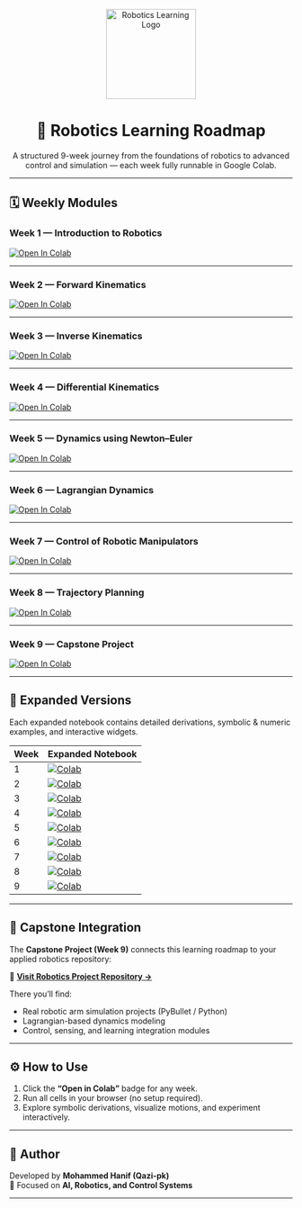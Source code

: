 <p align="center">
  <img src="https://raw.githubusercontent.com/Qazi-pk/Robotics-Learning-Roadmap/main/logo.png" alt="Robotics Learning Logo" width="160">
</p>

<h1 align="center">🤖 Robotics Learning Roadmap</h1>

<p align="center">
  A structured 9-week journey from the foundations of robotics to advanced control and simulation — each week fully runnable in Google Colab.
</p>

---

## 🗓️ Weekly Modules

### **Week 1 — Introduction to Robotics**
[![Open In Colab](https://colab.research.google.com/assets/colab-badge.svg)](https://colab.research.google.com/github/Qazi-pk/Robotics-Learning-Roadmap/blob/main/1_Introduction.ipynb)

---

### **Week 2 — Forward Kinematics**
[![Open In Colab](https://colab.research.google.com/assets/colab-badge.svg)](https://colab.research.google.com/github/Qazi-pk/Robotics-Learning-Roadmap/blob/main/2_Forward_Kinematics.ipynb)

---

### **Week 3 — Inverse Kinematics**
[![Open In Colab](https://colab.research.google.com/assets/colab-badge.svg)](https://colab.research.google.com/github/Qazi-pk/Robotics-Learning-Roadmap/blob/main/3_Inverse_Kinematics.ipynb)

---

### **Week 4 — Differential Kinematics**
[![Open In Colab](https://colab.research.google.com/assets/colab-badge.svg)](https://colab.research.google.com/github/Qazi-pk/Robotics-Learning-Roadmap/blob/main/4_Differential_Kinematics.ipynb)

---

### **Week 5 — Dynamics using Newton–Euler**
[![Open In Colab](https://colab.research.google.com/assets/colab-badge.svg)](https://colab.research.google.com/github/Qazi-pk/Robotics-Learning-Roadmap/blob/main/5_Dynamics_Newton_Euler.ipynb)

---

### **Week 6 — Lagrangian Dynamics**
[![Open In Colab](https://colab.research.google.com/assets/colab-badge.svg)](https://colab.research.google.com/github/Qazi-pk/Robotics-Learning-Roadmap/blob/main/6_Lagrangian_Dynamics.ipynb)

---

### **Week 7 — Control of Robotic Manipulators**
[![Open In Colab](https://colab.research.google.com/assets/colab-badge.svg)](https://colab.research.google.com/github/Qazi-pk/Robotics-Learning-Roadmap/blob/main/7_Control_of_Manipulators.ipynb)

---

### **Week 8 — Trajectory Planning**
[![Open In Colab](https://colab.research.google.com/assets/colab-badge.svg)](https://colab.research.google.com/github/Qazi-pk/Robotics-Learning-Roadmap/blob/main/8_Trajectory_Planning.ipynb)

---

### **Week 9 — Capstone Project**
[![Open In Colab](https://colab.research.google.com/assets/colab-badge.svg)](https://colab.research.google.com/github/Qazi-pk/Robotics-Learning-Roadmap/blob/main/9_Capstone.ipynb)

---

## 🧩 Expanded Versions

Each expanded notebook contains detailed derivations, symbolic & numeric examples, and interactive widgets.

| Week | Expanded Notebook |
|------|--------------------|
| 1 | [![Colab](https://colab.research.google.com/assets/colab-badge.svg)](https://colab.research.google.com/github/Qazi-pk/Robotics-Learning-Roadmap/blob/main/1_Introduction_Expanded.ipynb) |
| 2 | [![Colab](https://colab.research.google.com/assets/colab-badge.svg)](https://colab.research.google.com/github/Qazi-pk/Robotics-Learning-Roadmap/blob/main/2_Forward_Kinematics_Expanded.ipynb) |
| 3 | [![Colab](https://colab.research.google.com/assets/colab-badge.svg)](https://colab.research.google.com/github/Qazi-pk/Robotics-Learning-Roadmap/blob/main/3_Inverse_Kinematics_Expanded.ipynb) |
| 4 | [![Colab](https://colab.research.google.com/assets/colab-badge.svg)](https://colab.research.google.com/github/Qazi-pk/Robotics-Learning-Roadmap/blob/main/4_Differential_Kinematics_Expanded.ipynb) |
| 5 | [![Colab](https://colab.research.google.com/assets/colab-badge.svg)](https://colab.research.google.com/github/Qazi-pk/Robotics-Learning-Roadmap/blob/main/5_Dynamics_Newton_Euler_Expanded.ipynb) |
| 6 | [![Colab](https://colab.research.google.com/assets/colab-badge.svg)](https://colab.research.google.com/github/Qazi-pk/Robotics-Learning-Roadmap/blob/main/6_Lagrangian_Dynamics_Expanded.ipynb) |
| 7 | [![Colab](https://colab.research.google.com/assets/colab-badge.svg)](https://colab.research.google.com/github/Qazi-pk/Robotics-Learning-Roadmap/blob/main/7_Control_of_Manipulators_Expanded.ipynb) |
| 8 | [![Colab](https://colab.research.google.com/assets/colab-badge.svg)](https://colab.research.google.com/github/Qazi-pk/Robotics-Learning-Roadmap/blob/main/8_Trajectory_Planning_Expanded.ipynb) |
| 9 | [![Colab](https://colab.research.google.com/assets/colab-badge.svg)](https://colab.research.google.com/github/Qazi-pk/Robotics-Learning-Roadmap/blob/main/9_Capstone_Expanded.ipynb) |

---

## 🚀 Capstone Integration

The **Capstone Project (Week 9)** connects this learning roadmap to your applied robotics repository:

🔗 **[Visit Robotics Project Repository →](https://github.com/Qazi-pk/Robotics-Project)**

There you’ll find:
- Real robotic arm simulation projects (PyBullet / Python)
- Lagrangian-based dynamics modeling
- Control, sensing, and learning integration modules

---

## ⚙️ How to Use

1. Click the **“Open in Colab”** badge for any week.  
2. Run all cells in your browser (no setup required).  
3. Explore symbolic derivations, visualize motions, and experiment interactively.

---

## 🧠 Author

Developed by **Mohammed Hanif (Qazi-pk)**  
📘 Focused on **AI, Robotics, and Control Systems**

---
